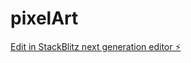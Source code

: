 # pixelArt

[Edit in StackBlitz next generation editor ⚡️](https://stackblitz.com/~/github.com/Gpruthvi/pixelArt)